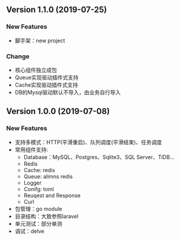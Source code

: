 ## Version 1.1.0 (2019-07-25)

### New Features
- 脚手架：new project

### Change
- 核心组件独立成包
- Queue实现驱动插件式支持
- Cache实现驱动插件式支持
- DB的Mysql驱动默认不导入，由业务自行导入


## Version 1.0.0 (2019-07-08)

### New Features
- 支持多模式：HTTP(平滑重启)、队列调度(平滑结束)、任务调度
- 常用组件支持:
   - Database：MySQL、Postgres、Sqlite3、SQL Server、TiDB...
   - Redis
   - Cache: redis
   - Queue: alimns redis
   - Logger
   - Conifg: toml
   - Reuqest and Response
   - Curl
- 包管理：go module
- 目录结构：大致参照laravel
- 单元测试：部分单测
- 调试：delve
